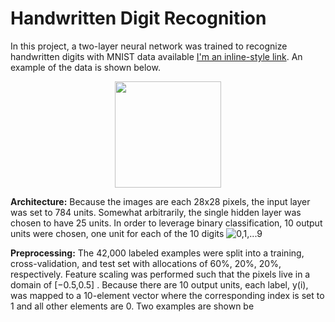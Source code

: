 # Handwritten Digit Recognition

In this project, a two-layer neural network was trained to recognize handwritten digits with MNIST data available [I'm an inline-style link](https://www.kaggle.com/c/digit-recognizer). An example of the data is shown below.

<p align="center">
  <img src="https://user-images.githubusercontent.com/4633154/36068808-5906266c-0eac-11e8-89be-1a05612582a6.jpg" width="170px" height="170px"/>
</p>

**Architecture:** Because the images are each 28x28 pixels, the input layer was set to 784 units. Somewhat arbitrarily, the single hidden layer was chosen to have 25 units. In order to leverage binary classification, 10 output units were chosen, one unit for each of the 10 digits <img src="https://latex.codecogs.com/svg.latex?\inline&space;0,1,...9" title="0,1,...9" /></a>

**Preprocessing:** The 42,000 labeled examples were split into a training, cross-validation, and test set with allocations of 60%, 20%, 20%, respectively. Feature scaling was performed such that the pixels live in a domain of [−0.5,0.5]
. Because there are 10 output units, each label, y(i), was mapped to a 10-element vector where the corresponding index is set to 1 and all other elements are 0. Two examples are shown be
